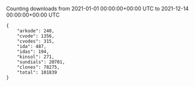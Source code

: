 
Counting downloads from 2021-01-01 00:00:00+00:00 UTC to 2021-12-14 00:00:00+00:00 UTC

```
{
    "arkode": 240,
    "cvode": 1356,
    "cvodes": 315,
    "ida": 487,
    "idas": 194,
    "kinsol": 271,
    "sundials": 20701,
    "clones": 78275,
    "total": 101839
}
```
